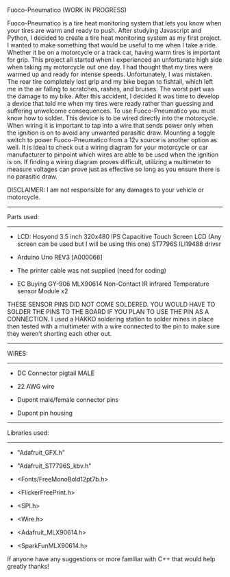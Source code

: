 Fuoco-Pneumatico (WORK IN PROGRESS)

Fuoco-Pneumatico is a tire heat monitoring system that lets you know when your tires are warm and ready to push.
After studying Javascript and Python, I decided to create a tire heat monitoring system as my first project. I wanted to make something that would be useful to me when I take a ride. Whether it be on a motorcycle or a track car, having warm tires is important for grip. This project all started when I experienced an unfortunate high side when taking my motorcycle out one day. I had thought that my tires were warmed up and ready for intense speeds. Unfortunately, I was mistaken. The rear tire completely lost grip and my bike began to fishtail, which left me in the air falling to scratches, rashes, and bruises. The worst part was the damage to my bike. After this accident, I decided it was time to develop a device that told me when my tires were ready rather than guessing and suffering unwelcome consequences. 
To use Fuoco-Pneumatico you must know how to solder. This device is to be wired directly into the motorcycle. When wiring it is important to tap into a wire that sends power only when the ignition is on to avoid any unwanted parasitic draw. Mounting a toggle switch to power Fuoco-Pneumatico from a 12v source is another option as well. It is ideal to check out a wiring diagram for your motorcycle or car manufacturer to pinpoint which wires are able to be used when the ignition is on. If finding a wiring diagram proves difficult, utilizing a multimeter to measure voltages can prove just as effective so long as you ensure there is no parasitic draw. 

DISCLAIMER: I am not responsible for any damages to your vehicle or motorcycle.

<hr>
Parts used:
<hr>

- LCD: Hosyond 3.5 inch 320x480 IPS Capacitive Touch Screen LCD
  (Any screen can be used but I will be using this one)
  ST7796S
  ILI19488 driver

- Arduino Uno REV3 [A000066]
- The printer cable was not supplied (need for coding)

- EC Buying GY-906 MLX90614 Non-Contact IR infrared Temperature sensor Module x2

 THESE SENSOR PINS DID NOT COME SOLDERED. YOU WOULD HAVE TO SOLDER THE PINS TO THE BOARD IF YOU PLAN TO USE THE PIN AS A CONNECTION.
 I used a HAKKO soldering station to solder mines in place then tested with a multimeter with a wire connected to the pin to make sure they weren’t shorting each other out.

<hr>
WIRES:
<hr>

- DC Connector pigtail MALE
  
- 22 AWG wire
  
- Dupont male/female connector pins
  
- Dupont pin housing

<hr>
Libraries used:
<hr>

- "Adafruit_GFX.h"

- "Adafruit_ST7796S_kbv.h"
  
- <Fonts/FreeMonoBold12pt7b.h>
  
- <FlickerFreePrint.h>
  
- <SPI.h>
  
- <Wire.h>
  
- <Adafruit_MLX90614.h>
  
- <SparkFunMLX90614.h>

If anyone have any suggestions or more familiar with C++ that would help
greatly thanks!
